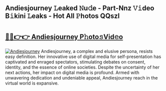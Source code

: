 ## Andiesjourney 𝙻eaked 𝙽u𝚍e - Part-Nnz 𝚅𝚒deo B𝚒kini 𝙻eaks - Hot All 𝙿hotos QQszl

# <h2><a href="http://ld0lsb.urlbe.top/?page=Andiesjourney">🔗🔗👉👉 Andiesjourney P𝚑oto𝚜Vid𝚎o</a></h2>

[![Andiesjourney](https://i.imgur.com/eBuTRDB.gif)](http://ld0lsb.urlbe.top/?page=Andiesjourney)
Andiesjourney, a complex and elusive persona, resists easy definition. Her innovative use of digital media for self-presentation has captivated and enraged spectators, stimulating debates on consent, identity, and the essence of online societies. Despite the uncertainty of her next actions, her impact on digital media is profound. Armed with unwavering dedication and undeniable appeal, Andiesjourney reach in the virtual world is expansive.
